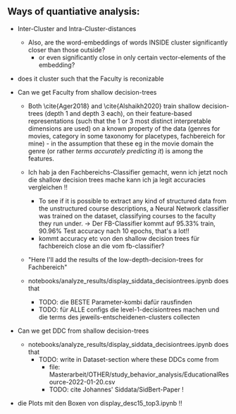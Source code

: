 
## Ways of quantiative analysis:

* Inter-Cluster and Intra-Cluster-distances
	* Also, are the word-embeddings of words INSIDE cluster significantly closer than those outside?
		* or even significantly close in only certain vector-elements of the embedding?
* does it cluster such that the Faculty is reconizable
* Can we get Faculty from shallow decision-trees
	* Both \cite{Ager2018} and \cite{Alshaikh2020} train shallow decision-trees (depth 1 and depth 3 each), on their feature-based representations (such that the 1 or 3 most distinct interpretable dimensions are used) on a known property of the data (genres for movies, category in some taxonomy for placetypes, fachbereich for mine) - in the assumption that these eg in the movie domain the genre (or rather *terms accurately predicting it*) is among the features.

	* Ich hab ja den Fachbereichs-Classifier gemacht, wenn ich jetzt noch die shallow decision trees mache kann ich ja legit accuracies vergleichen !!
		* To see if it is possible to extract any kind of structured data from the unstructured course descriptions, a Neural Network classifier was trained on the dataset, classifying courses to the faculty they run under. $\rightarrow$ Der FB-Classifier kommt auf $95.33\%$ train, $90.96\%$ Test accuracy nach 10 epochs, that's a lot!!
		* kommt accuracy etc von den shallow decision trees für fachbereich close an die vom fb-classifier?
	* "Here I'll add the results of the low-depth-decision-trees for Fachbereich"
	* notebooks/analyze_results/display_siddata_decisiontrees.ipynb does that 
		* TODO: die BESTE Parameter-kombi dafür rausfinden
		* TODO: für ALLE configs die level-1-decisiontrees machen und die terms des jeweils-entscheidenen-clusters collecten
* Can we get DDC from shallow decision-trees
	* notebooks/analyze_results/display_siddata_decisiontrees.ipynb does that 
		* TODO: write in Dataset-section where these DDCs come from
			* file: Masterarbeit/OTHER/study_behavior_analysis/EducationalResource-2022-01-20.csv
			* TODO: cite Johannes' Siddata/SidBert-Paper !

* die Plots mit den Boxen von display_desc15_top3.ipynb !!
